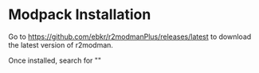 # Modpack Installation


Go to https://github.com/ebkr/r2modmanPlus/releases/latest to download the latest version of r2modman.

Once installed, search for ""